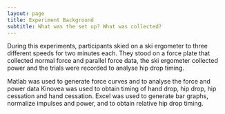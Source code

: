 ```yaml
---
layout: page
title: Experiment Background
subtitle: What was the set up? What was collected? 
---
```


During this experiments, participants skied on a ski ergometer to three different speeds for two minutes each. They stood on a force plate that collected normal force and parallel force data, the ski ergometer collected power and the trials were recorded to analyse hip drop timing. 

Matlab was used to generate force curves and to analyse the force and power data Kinovea was used to obtain timing of hand drop, hip drop, hip cessation and hand cessation. Excel was used to generate bar graphs, normalize impulses and power, and to obtain relative hip drop timing. 
